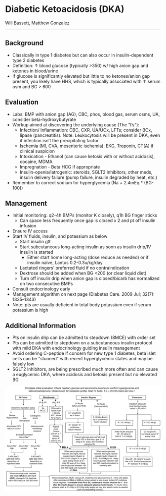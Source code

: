 # Diabetic Ketoacidosis (DKA) 

Will Bassett, Matthew Gonzalez

---

## Background
-	Classically in type 1 diabetes but can also occur in insulin-dependent type 2 diabetes
-	Definition: ↑ blood glucose (typically >350) w/ high anion gap and ketones in blood/urine
-	If glucose is significantly elevated but little to no ketones/anion gap present, you likely have HHS, which is typically associated with ↑ serum osm and BG > 600

## Evaluation
-	Labs: BMP with anion gap (AG), CBC, phos, blood gas, serum osms, UA, consider beta-hydroxybutyrate
-	Workup aimed at discovering the underlying cause (The "I’s"):
    -	Infection/ Inflammation: CBC, CXR, UA/UCx, LFTs; consider BCx, lipase (pancreatitis). Note: Leukocytosis will be present in DKA, even if infection isn’t the precipitating factor
    -	Ischemia (MI, CVA, mesenteric ischemia): EKG, Troponin, CT(A) if clinical suspicion
    -	Intoxication - Ethanol (can cause ketosis with or without acidosis), cocaine, MDMA
    -	Impregnation - Beta HCG if appropriate
    -	Insulin-openia/Iatrogenic: steroids, SGLT2 inhibitors, other meds, insulin delivery failure (pump failure, insulin degraded by heat, etc.)
-	Remember to correct sodium for hyperglycemia (Na + 2.4mEq * (BG-100))

## Management
-	Initial monitoring: q2-4h BMPs (monitor K closely), q1h BG finger sticks
    -	Can space less frequently once gap is closed x 2 and pt off insulin infusion
-	Ensure IV access
-	Start IV fluids, insulin, and potassium as below
    -	Start insulin gtt
    -	Start subcutaneous long-acting insulin as soon as insulin drip/IV insulin is started
        -	Either start home long-acting (dose reduce as needed) or if insulin naïve, Lantus 0.2-0.3u/kg/day
    -	Lactated ringers’ preferred fluid if no contraindication
    -	Dextrose should be added when BG <200 (or clear liquid diet)
    -	Turn off insulin drip when anion gap is closed/bicarb has normalized on two consecutive BMPs
-	Consult endocrinology early
-	Management algorithm on next page (Diabetes Care. 2009 Jul; 32(7): 1335–1343)
-	Note: pts are usually deficient in total body potassium even if serum potassium is high

## Additional Information 
-	Pts on insulin drip can be admitted to stepdown (8MCE) with order set 
-	Pts can be admitted to stepdown on a subcutaneous insulin protocol with mild DKA with endocrinology guiding insulin management
-	Avoid ordering C-peptide if concern for new type 1 diabetes, beta islet cells can be "stunned" with recent hyperglycemic states and may be falsely low
-	SGLT2 inhibitors, are being prescribed much more often and can cause a euglycemic DKA, where acidosis and ketosis present but no elevated BG

<img src='../images/dka.jpg' alt='DKA management flowchart' width='700'>
